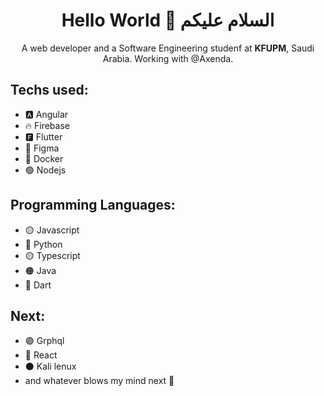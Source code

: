 <div align="center">

# Hello World  👋  السلام عليكم
 A web developer and a Software Engineering studenf at **KFUPM**, Saudi Arabia. Working with @Axenda.

</div>

## Techs used:
- 🅰 Angular 
- 🔥 Firebase 
- 🅵 Flutter 
- 🎨 Figma 
- 🐳 Docker 
- 🟢 Nodejs 

## Programming Languages: 
- 🟡 Javascript 
- 🔵 Python 
- 🟡 Typescript
- 🟠 Java 
- 🔵 Dart

## Next:
- 🟣 Grphql
- 🔵 React 
- ⚫️ Kali lenux 
- and whatever blows my mind next 🤯
